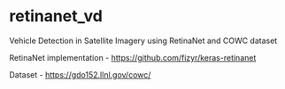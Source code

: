 # retinanet_vd
Vehicle Detection in Satellite Imagery using RetinaNet and COWC dataset

RetinaNet implementation - https://github.com/fizyr/keras-retinanet

Dataset - https://gdo152.llnl.gov/cowc/
